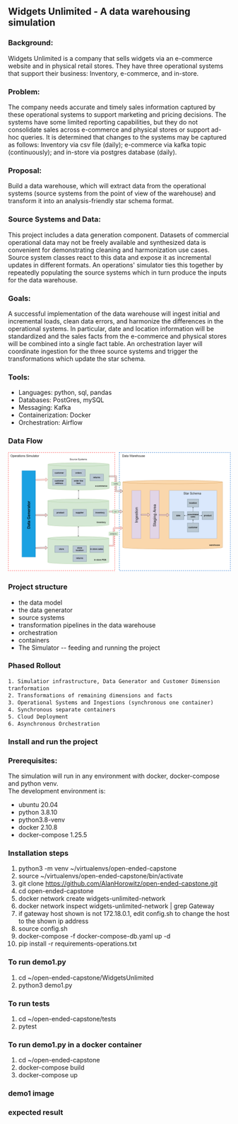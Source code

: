 ##  Widgets Unlimited - A data warehousing simulation

### Background:   
Widgets Unlimited is a company that sells widgets via an e-commerce website and in physical retail stores.   They have three operational systems that support their business: Inventory, e-commerce, and in-store.
### Problem: 
The company needs accurate and timely sales information captured by these operational systems to support marketing and pricing decisions.  The systems have some limited reporting capabilities, but they do not consolidate sales across e-commerce and physical stores or support ad-hoc queries. It is determined that changes to the systems may be captured as follows: Inventory via csv file (daily); e-commerce via kafka topic (continuously); and in-store via postgres database (daily).
### Proposal: 
Build a data warehouse, which will extract data from the operational systems (source systems from the point of view of the warehouse) and transform it into an analysis-friendly star schema format.
### Source Systems and Data:
This project includes a data generation component.  Datasets of commercial operational data may not be freely available and synthesized data is convenient for demonstrating cleaning and harmonization use cases.  Source system classes react to this data and expose it as incremental updates in different formats.  An operations' simulator ties this together by repeatedly populating the source systems which in turn produce the inputs for the data warehouse.
### Goals: 
A successful implementation of the data warehouse will ingest initial and incremental loads, clean data errors, and harmonize the differences in the operational systems. In particular, date and location information will be standardized and the sales facts from the e-commerce and physical stores will be combined into a single fact table.  An orchestration layer will coordinate ingestion for the three source systems and trigger the transformations which update the star schema.
### Tools:
 - Languages: python, sql, pandas
 - Databases: PostGres, mySQL
 - Messaging: Kafka
 - Containerization:  Docker
 - Orchestration: Airflow

### Data Flow

![overview](./images/overview.png)

### Project structure

- the data model
- the data generator
- source systems 
- transformation pipelines in the data warehouse
- orchestration
- containers
- The Simulator -- feeding and running the project


### Phased Rollout
    1. Simulatior infrastructure, Data Generator and Customer Dimension tranformation
    2. Transformations of remaining dimensions and facts
    3. Operational Systems and Ingestions (synchronous one container)
    4. Synchronous separate containers
    5. Cloud Deployment
    6. Asynchronous Orchestration

### Install and run the project

### Prerequisites: 
The simulation will run in any environment with docker, docker-compose and python venv.  
The development environment is:

 - ubuntu 20.04 
 - python 3.8.10
 - python3.8-venv  
 - docker 2.10.8
 - docker-compose 1.25.5

### Installation steps

1. python3 -m venv ~/virtualenvs/open-ended-capstone
1. source ~/virtualenvs/open-ended-capstone/bin/activate
1. git clone https://github.com/AlanHorowitz/open-ended-capstone.git
1. cd open-ended-capstone
1. docker network create widgets-unlimited-network
1. docker network inspect widgets-unlimited-network | grep Gateway
1. if gateway host shown is not 172.18.0.1, edit config.sh to change the host to the shown ip address
1. source config.sh
1. docker-compose -f docker-compose-db.yaml up -d
1. pip install -r requirements-operations.txt 
   
### To run demo1.py

1. cd ~/open-ended-capstone/WidgetsUnlimited
1. python3 demo1.py

### To run tests

1. cd ~/open-ended-capstone/tests
1. pytest

### To run demo1.py in a docker container

1. cd ~/open-ended-capstone
1. docker-compose build
1. docker-compose up

### demo1 image
### expected result

